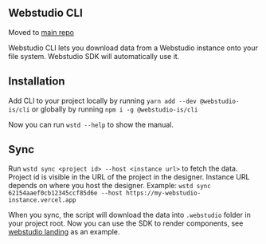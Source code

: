 ## Webstudio CLI

Moved to [main repo](https://github.com/webstudio-is/webstudio)

Webstudio CLI lets you download data from a Webstudio instance onto your file system. Webstudio SDK will automatically use it.

## Installation

Add CLI to your project locally by running `yarn add --dev @webstudio-is/cli` or globally by running `npm i -g @webstudio-is/cli`

Now you can run `wstd --help` to show the manual.

## Sync

Run `wstd sync <project id> --host <instance url>` to fetch the data. Project id is visible in the URL of the project in the designer. Instance URL depends on where you host the designer. Example: `wstd sync 62154aaef0cb12345ccf85d6e --host https://my-webstudio-instance.vercel.app`

When you sync, the script will download the data into `.webstudio` folder in your project root. Now you can use the SDK to render components, see [webstudio landing](https://github.com/webstudio-is/webstudio-landing) as an example.
